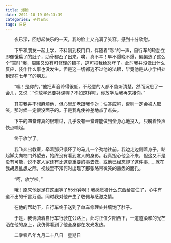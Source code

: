 ```yaml
---
title: 爆胎
date: 2021-10-19 00:13:39
categories: 子的日记
tags: 日记
---
```


&emsp;&emsp;夜已深，回想起快乐的一天，我的脸上又充满了笑容，感到十分欣慰。

&emsp;&emsp;下午和朋友一起上学，不料刚到校门口，伴随着“嘭”的一声，自行车的轮胎立即像饿扁了的肚子，肋骨都凸了出来。唉，真不幸！早不爆晚不爆，偏偏选了这么个“吉时”爆，周围又没有可修理的铺子，这可把我给愁坏了。此时我并没做出什么反应，装作什么事也没发生。但是这一切都逃不过他的法眼，毕竟他是从小学相处到现在七年了的朋友。

&emsp;&emsp;“噢！是你的。”他把声音降得很低，不经意的人都不能听清楚，然而沉思了一会儿，又说：“你放学还要补课喔？不如这样吧，你放学后我再来接你。”

&emsp;&emsp;其实我并不想麻烦他，但心里却老跟我作对：快答应吧，否则一定会被人取笑，那时候一定很没面子的。于是我鬼使神差地点了点头。

&emsp;&emsp;下午的四堂课真的很难过，几乎没有一堂课能做到全身心地投入，只盼着铃声快点响起。

&emsp;&emsp;终于放学了。

&emsp;&emsp;我飞奔出教室，牵着那只饿坏了的马儿一个劲地往前。我边走边侧着身子，踮起脚尖向校门外望去，始终没有看到友人的身影。我真担心他会不来，但这又不是没有可能，说不定人家还有比这更重要的事去做，或他已经忘却了这件事......就在我胡思乱想之际，视线里不知何时出现了那张略带微笑的熟悉的面孔。

&emsp;&emsp;“呵，放学啦。”

&emsp;&emsp;哦！原来他足足在这里等了55分钟啊！我感觉被什么东西给震住了，心中有道不出的千言万语。同时我对他产生了敬佩与感激之情。

&emsp;&emsp;在他的帮助下，自行车终于送到了单车修理处并填饱了肚子。

&emsp;&emsp;于是，我俩骑着自行车行驶在公路上，此时正值夕阳西下，一道道柔和的光芒洒在他的身上，我仿佛看到了他全身都在发光发热。

&emsp;&emsp;二零零八年九月二十八日&emsp;星期日
